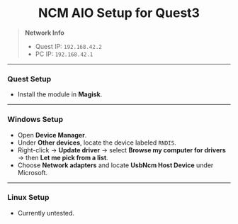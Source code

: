 <h1 align="center">NCM AIO Setup for Quest3</h1>

> **Network Info**
> - Quest IP: `192.168.42.2`
> - PC IP: `192.168.42.1`

---

### Quest Setup
- Install the module in **Magisk**.

---

### Windows Setup
- Open **Device Manager**.
- Under **Other devices**, locate the device labeled `RNDIS`.
- Right-click → **Update driver** → select **Browse my computer for drivers** → then **Let me pick from a list**.
- Choose **Network adapters** and locate **UsbNcm Host Device** under Microsoft.

---

### Linux Setup
- Currently untested.